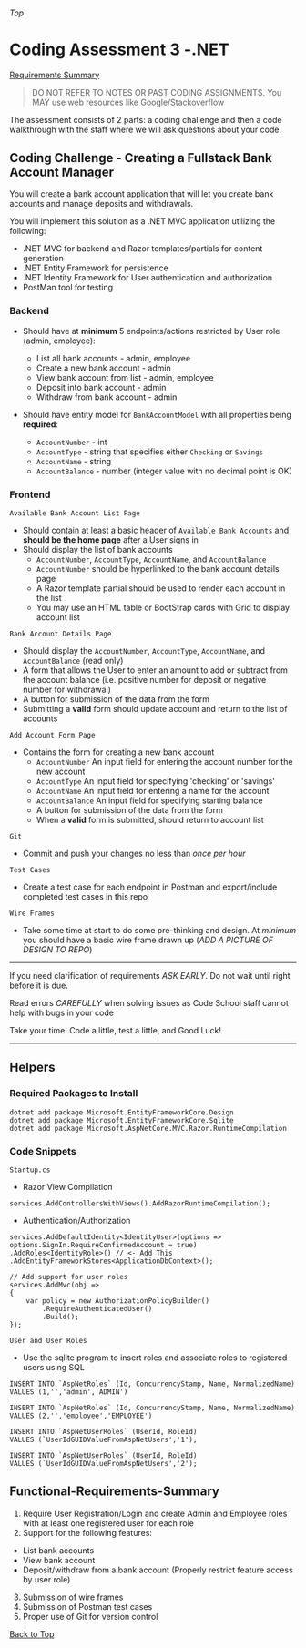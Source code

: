 ###### Top
# Coding Assessment 3 -.NET
[Requirements Summary](#Functional-Requirements-Summary)

> DO NOT REFER TO NOTES OR PAST CODING ASSIGNMENTS. You MAY use web resources like Google/Stackoverflow

The assessment consists of 2 parts: a coding challenge and then a code walkthrough with the staff where we will ask questions about your code.

## Coding Challenge - Creating a Fullstack Bank Account Manager
You will create a bank account application that will let you create bank accounts and manage deposits and withdrawals.

You will implement this solution as a .NET MVC application utilizing the following:
- .NET MVC for backend and Razor templates/partials for content generation
- .NET Entity Framework for persistence
- .NET Identity Framework for User authentication and authorization
- PostMan tool for testing

### Backend
- Should have at **minimum** 5 endpoints/actions restricted by User role (admin, employee):
  - List all bank accounts - admin, employee
  - Create a new bank account - admin
  - View bank account from list - admin, employee
  - Deposit into bank account - admin
  - Withdraw from bank account - admin

- Should have entity model for `BankAccountModel` with all properties being **required**:
  - `AccountNumber` - int
  - `AccountType` - string that specifies either `Checking` or `Savings`
  - `AccountName` - string
  - `AccountBalance` - number (integer value with no decimal point is OK)

### Frontend
  
`Available Bank Account List Page`
  - Should contain at least a basic header of `Available Bank Accounts` and **should be the home page** after a User signs in
  - Should display the list of bank accounts
    - `AccountNumber`, `AccountType`, `AccountName`, and `AccountBalance` 
    - `AccountNumber` should be hyperlinked to the bank account details page
    - A Razor template partial should be used to render each account in the list
    - You may use an HTML table or BootStrap cards with Grid to display account list
  
`Bank Account Details Page`
  - Should display the `AccountNumber`, `AccountType`, `AccountName`, and `AccountBalance` (read only)
  - A form that allows the User to enter an amount to add or subtract from the account balance (i.e. positive number for deposit or negative number for withdrawal)
  - A button for submission of the data from the form
  - Submitting a **valid** form should update account and return to the list of accounts

`Add Account Form Page`
- Contains the form for creating a new bank account
  - `AccountNumber` An input field for entering the account number for the new account
  - `AccountType` An input field for specifying 'checking' or 'savings'
  - `AccountName` An input field for entering a name for the account 
  - `AccountBalance` An input field for specifying starting balance
  - A button for submission of the data from the form
  - When a **valid** form is submitted, should return to account list
  
`Git`
- Commit and push your changes no less than *once per hour*

`Test Cases`
- Create a test case for each endpoint in Postman and export/include completed test cases in this repo
  
`Wire Frames`
- Take some time at start to do some pre-thinking and design. At *minimum* you should have a basic wire frame drawn up (*ADD A PICTURE OF DESIGN TO REPO*)
----------------------------------------------------------------------------------------------------
If you need clarification of requirements *ASK EARLY*. Do not wait until right before it is due.

Read errors *CAREFULLY* when solving issues as Code School staff cannot help with bugs in your code

Take your time. Code a little, test a little, and Good Luck!

----------------------------------------------------------------------------------------------------
## Helpers
### Required Packages to Install
```
dotnet add package Microsoft.EntityFrameworkCore.Design
dotnet add package Microsoft.EntityFrameworkCore.Sqlite
dotnet add package Microsoft.AspNetCore.MVC.Razor.RuntimeCompilation
```

### Code Snippets
`Startup.cs`
- Razor View Compilation
```
services.AddControllersWithViews().AddRazorRuntimeCompilation();
```

- Authentication/Authorization
```
services.AddDefaultIdentity<IdentityUser>(options => options.SignIn.RequireConfirmedAccount = true)
.AddRoles<IdentityRole>() // <- Add This 
.AddEntityFrameworkStores<ApplicationDbContext>();

// Add support for user roles
services.AddMvc(obj =>
{
	var policy = new AuthorizationPolicyBuilder()
		.RequireAuthenticatedUser()
		.Build();
});
```
`User and User Roles`
- Use the sqlite program to insert roles and associate roles to registered users using SQL
```
INSERT INTO `AspNetRoles` (Id, ConcurrencyStamp, Name, NormalizedName) VALUES (1,'','admin','ADMIN')

INSERT INTO `AspNetRoles` (Id, ConcurrencyStamp, Name, NormalizedName) VALUES (2,'','employee','EMPLOYEE')

INSERT INTO `AspNetUserRoles` (UserId, RoleId)
VALUES (`UserIdGUIDValueFromAspNetUsers','1');

INSERT INTO `AspNetUserRoles` (UserId, RoleId)
VALUES (`UserIdGUIDValueFromAspNetUsers','2');

```
## Functional-Requirements-Summary
1. Require User Registration/Login and create Admin and Employee roles with at least one registered user for each role
2. Support for the following features:
  - List bank accounts
  - View bank account
  - Deposit/withdraw from a bank account (Properly restrict feature access by user role)
3. Submission of wire frames
4. Submission of Postman test cases
5. Proper use of Git for version control


[Back to Top](#Top)

